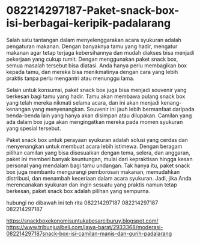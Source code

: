 # 082214297187-Paket-snack-box-isi-berbagai-keripik-padalarang
Salah satu tantangan dalam menyelenggarakan acara syukuran adalah pengaturan makanan. Dengan banyaknya tamu yang hadir, mengatur makanan agar tetap terjaga kebersihannya dan mudah diakses bisa menjadi pekerjaan yang cukup rumit. Dengan menggunakan paket snack box, semua masalah tersebut bisa diatasi. Anda hanya perlu membagikan box kepada tamu, dan mereka bisa menikmatinya dengan cara yang lebih praktis tanpa perlu mengantri atau menunggu lama.

Selain untuk konsumsi, paket snack box juga bisa menjadi souvenir yang berkesan bagi tamu yang hadir. Tamu akan membawa pulang snack box yang telah mereka nikmati selama acara, dan ini akan menjadi kenang-kenangan yang menyenangkan. Souvenir ini jauh lebih bermanfaat daripada benda-benda lain yang hanya akan disimpan atau dilupakan. Camilan yang ada dalam box juga akan mengingatkan mereka pada momen syukuran yang spesial tersebut.

Paket snack box untuk perayaan syukuran adalah solusi yang cerdas dan menyenangkan untuk membuat acara lebih istimewa. Dengan beragam pilihan camilan yang bisa disesuaikan dengan tema, selera, dan anggaran, paket ini memberi banyak keuntungan, mulai dari kepraktisan hingga kesan personal yang mendalam bagi tamu undangan. Tak hanya itu, paket snack box juga membantu mengurangi pemborosan makanan, memudahkan distribusi, dan menambah keceriaan dalam acara syukuran. Jadi, jika Anda merencanakan syukuran dan ingin sesuatu yang praktis namun tetap berkesan, paket snack box adalah pilihan yang sempurna.

hubungi no dibawah ini teh rita 082214297187 082214297187 082214297187

https://snackboxekonomisuntukabesarciburuy.blogspot.com/  
https://www.tribunjualbeli.com/jawa-barat/2933368/moderasi-082214297187snack-box-isi-camilan-manis-dan-gurih-padalarang
